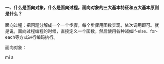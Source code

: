 #### 一、什么是面向对象，什么是面向过程。面向对象的三大基本特征和五大基本原则是什么？

面向过程：把问题分解成一个一个步骤，每个步骤用函数实现，依次调用即可。就是说，面向过程编程的时候，直接定义一个函数，然后使用各种诸如if-else、for-each等方式进行编码执行。

面向对象：

mi a